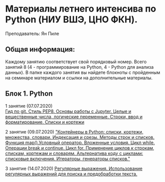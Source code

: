 # Материалы летнего интенсива по Python (НИУ ВШЭ, ЦНО ФКН).

Преподаватель: Ян Пиле

## Общая информация:
Каждому занятию соответствует свой порядковый номер. Всего занятий 8 (4 - программирование на Python, 4 - Python для анализа данных). 
В папке каждого занятия вы найдете блокноты с пройденным на семинаре материалом и ссылки на дополнительные материалы.

## Блок 1. Python

1 занятие (07.07.2020)  
[Гид по git. Стиль PEP8. Основы работы с Jupyter. Целые и вещественные числа, логические переменные. Строки, ввод и форматирование. Списки и кортежи](https://github.com/pileyan/Python_intensive/tree/master/1_Data_types)

2 занятие (09.07.2020)
["Контейнеры в Python: списки, кортежи, множества, словари. Индексация и срезы. Методы строк и списков. Функция map().Условный оператор. Вложенные условия. Цикл while. Операции break и continue. Цикл for. Применение циклов к строкам, спискам, кортежам и словарям. Альтернатива коду с циклами: списковые включения. Итераторы, генераторы списков."](https://github.com/pileyan/Python_intensive/tree/master/2_Data_types%20and_loops)

3 занятие (14.07.2020)
[Регулярные выражения. Использование регулярных выражений для поиска и предобработки текста.](https://github.com/pileyan/Python_intensive/tree/master/3_Regex)
